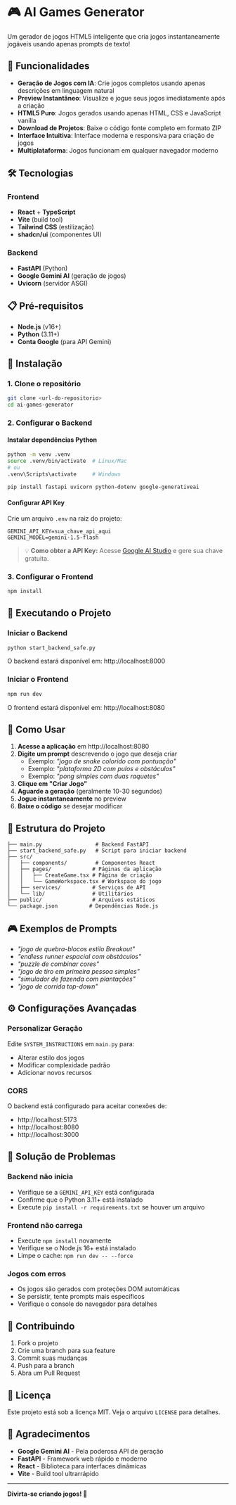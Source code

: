 # 🎮 AI Games Generator

Um gerador de jogos HTML5 inteligente que cria jogos instantaneamente jogáveis usando apenas prompts de texto!

## 🚀 Funcionalidades

- **Geração de Jogos com IA**: Crie jogos completos usando apenas descrições em linguagem natural
- **Preview Instantâneo**: Visualize e jogue seus jogos imediatamente após a criação
- **HTML5 Puro**: Jogos gerados usando apenas HTML, CSS e JavaScript vanilla
- **Download de Projetos**: Baixe o código fonte completo em formato ZIP
- **Interface Intuitiva**: Interface moderna e responsiva para criação de jogos
- **Multiplataforma**: Jogos funcionam em qualquer navegador moderno

## 🛠️ Tecnologias

### Frontend
- **React** + **TypeScript**
- **Vite** (build tool)
- **Tailwind CSS** (estilização)
- **shadcn/ui** (componentes UI)

### Backend
- **FastAPI** (Python)
- **Google Gemini AI** (geração de jogos)
- **Uvicorn** (servidor ASGI)

## 📋 Pré-requisitos

- **Node.js** (v16+)
- **Python** (3.11+)
- **Conta Google** (para API Gemini)

## 🔧 Instalação

### 1. Clone o repositório
```bash
git clone <url-do-repositorio>
cd ai-games-generator
```

### 2. Configurar o Backend

#### Instalar dependências Python
```bash
python -m venv .venv
source .venv/bin/activate  # Linux/Mac
# ou
.venv\Scripts\activate     # Windows

pip install fastapi uvicorn python-dotenv google-generativeai
```

#### Configurar API Key
Crie um arquivo `.env` na raiz do projeto:
```env
GEMINI_API_KEY=sua_chave_api_aqui
GEMINI_MODEL=gemini-1.5-flash
```

> 💡 **Como obter a API Key:** Acesse [Google AI Studio](https://aistudio.google.com/app/apikey) e gere sua chave gratuita.

### 3. Configurar o Frontend
```bash
npm install
```

## 🚀 Executando o Projeto

### Iniciar o Backend
```bash
python start_backend_safe.py
```
O backend estará disponível em: http://localhost:8000

### Iniciar o Frontend
```bash
npm run dev
```
O frontend estará disponível em: http://localhost:8080

## 🎯 Como Usar

1. **Acesse a aplicação** em http://localhost:8080
2. **Digite um prompt** descrevendo o jogo que deseja criar
   - Exemplo: *"jogo de snake colorido com pontuação"*
   - Exemplo: *"plataforma 2D com pulos e obstáculos"*
   - Exemplo: *"pong simples com duas raquetes"*
3. **Clique em "Criar Jogo"**
4. **Aguarde a geração** (geralmente 10-30 segundos)
5. **Jogue instantaneamente** no preview
6. **Baixe o código** se desejar modificar

## 📁 Estrutura do Projeto

```
├── main.py                 # Backend FastAPI
├── start_backend_safe.py   # Script para iniciar backend
├── src/
│   ├── components/         # Componentes React
│   ├── pages/             # Páginas da aplicação
│   │   ├── CreateGame.tsx # Página de criação
│   │   └── GameWorkspace.tsx # Workspace do jogo
│   ├── services/          # Serviços de API
│   └── lib/               # Utilitários
├── public/                # Arquivos estáticos
└── package.json          # Dependências Node.js
```

## 🎮 Exemplos de Prompts

- *"jogo de quebra-blocos estilo Breakout"*
- *"endless runner espacial com obstáculos"*
- *"puzzle de combinar cores"*
- *"jogo de tiro em primeira pessoa simples"*
- *"simulador de fazenda com plantações"*
- *"jogo de corrida top-down"*

## ⚙️ Configurações Avançadas

### Personalizar Geração
Edite `SYSTEM_INSTRUCTIONS` em `main.py` para:
- Alterar estilo dos jogos
- Modificar complexidade padrão
- Adicionar novos recursos

### CORS
O backend está configurado para aceitar conexões de:
- http://localhost:5173
- http://localhost:8080
- http://localhost:3000

## 🐛 Solução de Problemas

### Backend não inicia
- Verifique se a `GEMINI_API_KEY` está configurada
- Confirme que o Python 3.11+ está instalado
- Execute `pip install -r requirements.txt` se houver um arquivo

### Frontend não carrega
- Execute `npm install` novamente
- Verifique se o Node.js 16+ está instalado
- Limpe o cache: `npm run dev -- --force`

### Jogos com erros
- Os jogos são gerados com proteções DOM automáticas
- Se persistir, tente prompts mais específicos
- Verifique o console do navegador para detalhes

## 🤝 Contribuindo

1. Fork o projeto
2. Crie uma branch para sua feature
3. Commit suas mudanças
4. Push para a branch
5. Abra um Pull Request

## 📄 Licença

Este projeto está sob a licença MIT. Veja o arquivo `LICENSE` para detalhes.

## 🙏 Agradecimentos

- **Google Gemini AI** - Pela poderosa API de geração
- **FastAPI** - Framework web rápido e moderno
- **React** - Biblioteca para interfaces dinâmicas
- **Vite** - Build tool ultrarrápido

---

**Divirta-se criando jogos! 🎉**
